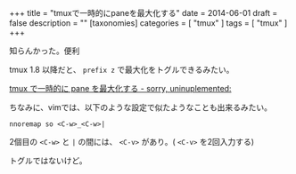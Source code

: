 +++
title = "tmuxで一時的にpaneを最大化する"
date = 2014-06-01
draft = false
description = ""
[taxonomies]
categories = [ "tmux" ]
tags = [ "tmux" ]
+++

知らんかった。便利

tmux 1.8 以降だと、 `prefix z` で最大化をトグルできるみたい。

[tmux で一時的に pane を最大化する - sorry, uninuplemented:](http://rhysd.hatenablog.com/entry/2013/09/16/003620)

ちなみに、vimでは、以下のような設定で似たようなことも出来るみたい。

```vim
nnoremap so <C-w>_<C-w>|
```

2個目の `<C-w>` と `|` の間には、 `<C-v>` があり。( `<C-v>` を2回入力する)

トグルではないけど。

